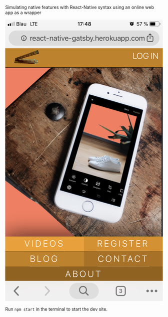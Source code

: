 Simulating native features with React-Native syntax using an online web app as a wrapper

![alt text](https://github.com/Johnnybar/react-native-gatsby/blob/master/src/assets/native-gatsby.png?raw=true "Title")

Run `npm start` in the terminal to start the dev site.
